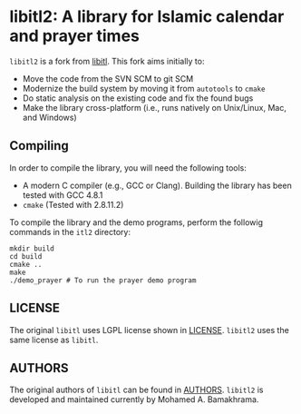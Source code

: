 libitl2: A library for Islamic calendar and prayer times
========================================================

`libitl2` is a fork from
[libitl](http://projects.arabeyes.org/project.php?proj=ITL). This fork aims
initially to:
* Move the code from the SVN SCM to git SCM
* Modernize the build system by moving it from `autotools` to `cmake`
* Do static analysis on the existing code and fix the found bugs
* Make the library cross-platform (i.e., runs natively on Unix/Linux, 
   Mac, and Windows)

Compiling
---------
In order to compile the library, you will need the following tools:
* A modern C compiler (e.g., GCC or Clang). Building the library has been tested
with GCC 4.8.1
* `cmake` (Tested with 2.8.11.2)

To compile the library and the demo programs, perform the followig 
commands in the `itl2` directory:

```shell
mkdir build
cd build
cmake ..
make
./demo_prayer # To run the prayer demo program
```

LICENSE
-------
The original `libitl` uses LGPL license shown in [LICENSE](LICENSE). `libitl2`
uses the same license as `libitl`.

AUTHORS
-------
The original authors of `libitl` can be found in [AUTHORS](AUTHORS). `libitl2`
is developed and maintained currently by Mohamed A. Bamakhrama.



